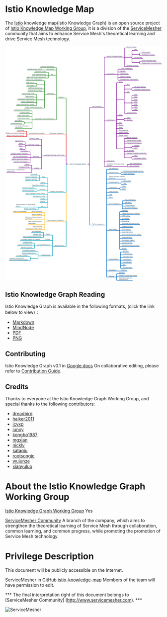 # Istio Knowledge Map

The [Istio](https://istio.io) knowledge map(Istio Knowledge Graph) is an open source project of [Istio Knowledge Map Working Group](https://github.com/orgs/servicemesher/teams/istio-knowledge-map-wg/members), it is a division of the [ServiceMesher](http://www.servicemesher.com) community that aims to enhance Service Mesh's theoretical learning and drive Service Mesh technology.

![Istio knowledge map](png/istio-knowledge-map.png)

## Istio Knowledge Graph Reading

Istio Knowledge Graph is available in the following formats, (click the link below to view)：

- [Markdown](istio-knowledge-map.md)
- [MindNode](mindnode)
- [PDF](pdf/istio-knowledge-map.pdf)
- [PNG](png/istio-knowledge-map.png)

## Contributing

Istio Knowledge Graph v0.1 in [Google docs](https://docs.google.com/document/d/1nMAC9ZNH3NggQ_79vmdyog_2KtATKFofqP9f9K0rr7M/edit?ts=5c6ac5b7#heading=h.2nl61kfhbfx8) On collaborative editing, please refer to [Contribution Guide](CONTRIBUTING.md).

## Credits

Thanks to everyone at the Istio Knowledge Graph Working Group, and special thanks to the following contributors:

- [dreadbird](https://github.com/dreadbird)
- [haiker2011](https://github.com/haiker2011)
- [icyxp](https://github.com/icyxp)
- [junxy](https://github.com/junxy)
- [kongbo1987](https://github.com/kongbo1987)
- [mgxian](https://github.com/mgxian)
- [nicklv](https://github.com/nicklv)
- [sataqiu](https://github.com/sataqiu)
- [rootsongjc](https://github.com/rootsongjc)
- [wujunze](https://github.com/wujunze)
- [xianyuluo](https://github.com/xianyuluo)

# About the Istio Knowledge Graph Working Group

[Istio Knowledge Graph Working Group](https://github.com/orgs/servicemesher/teams/istio-knowledge-map-working-group/members) Yes

[ServiceMesher Community](http://www.servicemesher.com) A branch of the company, which aims to strengthen the theoretical learning of Service Mesh through collaboration, common learning, and common progress, while promoting the promotion of Service Mesh technology.

# Privilege Description

This document will be publicly accessible on the Internet.

ServiceMesher in GitHub
[istio-knowledge-map](https://github.com/orgs/servicemesher/teams/istio-knowledge-map-working-group/members) Members of the team will have permission to edit.

*** The final interpretation right of this document belongs to [ServiceMesher Community] (http://www.servicemesher.com). ***

![ServiceMesher](https://ws1.sinaimg.cn/large/006tKfTcly1g0cz6429t2j31jt0beq9s.jpg)
